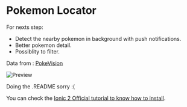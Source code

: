 # Pokemon Locator

For nexts step:

* Detect the nearby pokemon in background with push notifications.
* Better pokemon detail.
* Possiblity to filter.

Data from : [PokeVision](pokevision.com)

![Preview](http://i.imgur.com/oWVRf6D.jpg)

Doing the .README sorry :(

You can check the [Ionic 2 Official tutorial to know how to install](http://ionicframework.com/docs/v2/getting-started/tutorial/).